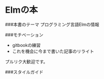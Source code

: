 Elmの本
=======
###本書のテーマ
プログラミング言語Elmの情報

###モチベーション
* gitbookの練習
* これを機会に今まで書いた記事のリライト

プルリク大歓迎です。

###スタイルガイド